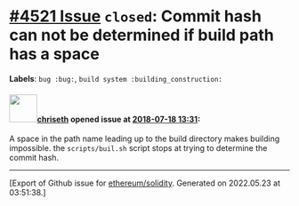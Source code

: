 # [\#4521 Issue](https://github.com/ethereum/solidity/issues/4521) `closed`: Commit hash can not be determined if build path has a space
**Labels**: `bug :bug:`, `build system :building_construction:`


#### <img src="https://avatars.githubusercontent.com/u/9073706?v=4" width="50">[chriseth](https://github.com/chriseth) opened issue at [2018-07-18 13:31](https://github.com/ethereum/solidity/issues/4521):

A space in the path name leading up to the build directory makes building impossible. the `scripts/buil.sh` script stops at trying to determine the commit hash.




-------------------------------------------------------------------------------



[Export of Github issue for [ethereum/solidity](https://github.com/ethereum/solidity). Generated on 2022.05.23 at 03:51:38.]
